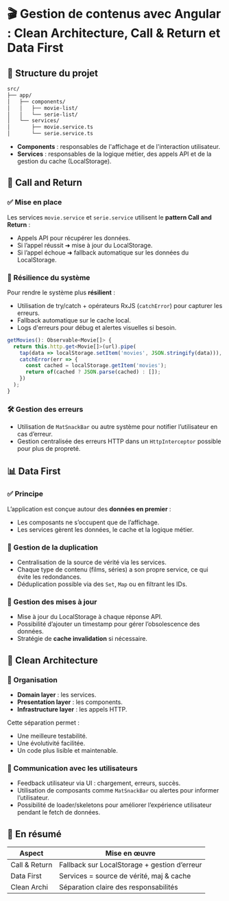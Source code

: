 
# 🎬 Gestion de contenus avec Angular : Clean Architecture, Call & Return et Data First

## 🧱 Structure du projet

```bash
src/
├── app/
│   ├── components/
│   │   ├── movie-list/
│   │   └── serie-list/
│   └── services/
│       ├── movie.service.ts
│       └── serie.service.ts
```

- **Components** : responsables de l'affichage et de l'interaction utilisateur.
- **Services** : responsables de la logique métier, des appels API et de la gestion du cache (LocalStorage).

## 🔁 Call and Return

### ✅ Mise en place
Les services `movie.service` et `serie.service` utilisent le **pattern Call and Return** :
- Appels API pour récupérer les données.
- Si l’appel réussit ➜ mise à jour du LocalStorage.
- Si l’appel échoue ➜ fallback automatique sur les données du LocalStorage.

### 🔧 Résilience du système
Pour rendre le système plus **résilient** :
- Utilisation de try/catch + opérateurs RxJS (`catchError`) pour capturer les erreurs.
- Fallback automatique sur le cache local.
- Logs d'erreurs pour débug et alertes visuelles si besoin.

```ts
getMovies(): Observable<Movie[]> {
  return this.http.get<Movie[]>(url).pipe(
    tap(data => localStorage.setItem('movies', JSON.stringify(data))),
    catchError(err => {
      const cached = localStorage.getItem('movies');
      return of(cached ? JSON.parse(cached) : []);
    })
  );
}
```

### 🛠 Gestion des erreurs
- Utilisation de `MatSnackBar` ou autre système pour notifier l’utilisateur en cas d’erreur.
- Gestion centralisée des erreurs HTTP dans un `HttpInterceptor` possible pour plus de propreté.

## 📊 Data First

### ✅ Principe
L’application est conçue autour des **données en premier** :
- Les composants ne s’occupent que de l’affichage.
- Les services gèrent les données, le cache et la logique métier.

### 🧩 Gestion de la duplication
- Centralisation de la source de vérité via les services.
- Chaque type de contenu (films, séries) a son propre service, ce qui évite les redondances.
- Déduplication possible via des `Set`, `Map` ou en filtrant les IDs.

### 🔄 Gestion des mises à jour
- Mise à jour du LocalStorage à chaque réponse API.
- Possibilité d’ajouter un timestamp pour gérer l’obsolescence des données.
- Stratégie de **cache invalidation** si nécessaire.

## 🧼 Clean Architecture

### 🧭 Organisation
- **Domain layer** : les services.
- **Presentation layer** : les components.
- **Infrastructure layer** : les appels HTTP.

Cette séparation permet :
- Une meilleure testabilité.
- Une évolutivité facilitée.
- Un code plus lisible et maintenable.

### 💬 Communication avec les utilisateurs
- Feedback utilisateur via UI : chargement, erreurs, succès.
- Utilisation de composants comme `MatSnackBar` ou alertes pour informer l’utilisateur.
- Possibilité de loader/skeletons pour améliorer l’expérience utilisateur pendant le fetch de données.

## 📌 En résumé

| Aspect            | Mise en œuvre                                  |
|-------------------|------------------------------------------------|
| Call & Return     | Fallback sur LocalStorage + gestion d’erreur  |
| Data First        | Services = source de vérité, maj & cache      |
| Clean Archi       | Séparation claire des responsabilités         |

